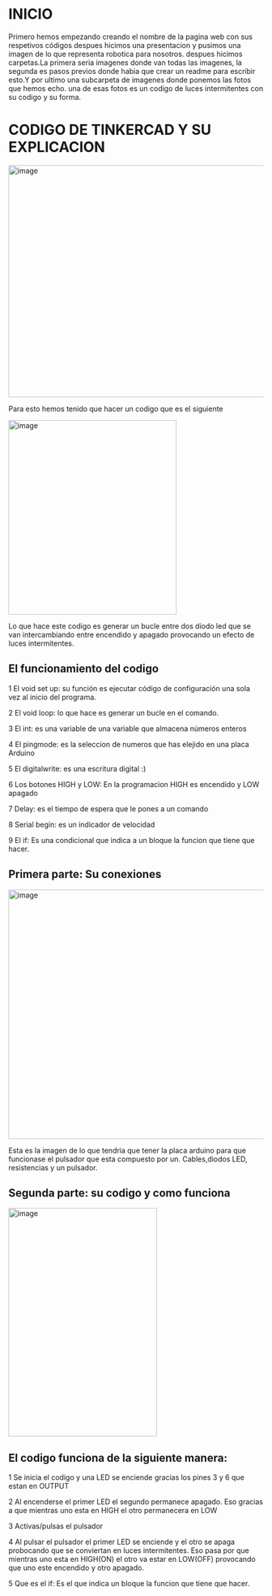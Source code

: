 # INICIO
Primero hemos empezando creando el nombre de la pagina web con sus respetivos códigos despues hicimos una presentacion y pusimos una imagen de lo que representa robotica para nosotros.
despues hicimos carpetas.La primera seria imagenes donde van todas las imagenes, la segunda es pasos previos donde habia que crear un readme para escribir esto.Y por ultimo una subcarpeta de imagenes donde ponemos las fotos que hemos echo.
una de esas fotos es un codigo de luces intermitentes con su codigo y su forma.
# CODIGO DE TINKERCAD Y SU EXPLICACION
<img width="568" height="457" alt="image" src="https://github.com/user-attachments/assets/5281ac29-472b-4d43-8ba1-a327870bf450" />

Para esto hemos tenido que hacer un codigo que es el siguiente

<img width="332" height="383" alt="image" src="https://github.com/user-attachments/assets/30ae8b77-d8ad-4919-b8d4-71a6325249ac" />

Lo que hace este codigo es generar un bucle entre dos diodo led que se van intercambiando entre encendido y apagado provocando un efecto de luces intermitentes.
## El funcionamiento del codigo
1 El void set up: su función es ejecutar código de configuración una sola vez al inicio del programa.

2 El void loop: lo que hace es generar un bucle en el comando.

3 El int: es una variable de una variable que almacena números enteros

4 El pingmode: es la seleccion de numeros que has elejido en una placa Arduino

5 El digitalwrite: es  una escritura digital :)

6 Los botones HIGH y LOW: En la programacion HIGH es encendido y LOW apagado

7 Delay: es el tiempo de espera que le pones a un comando 

8 Serial begin: es un indicador de velocidad 

9 El if: Es una condicional que indica a un bloque la funcion que tiene que hacer.
## Primera parte: Su conexiones
<img width="638" height="491" alt="image" src="https://github.com/user-attachments/assets/d973f853-685a-48c2-afc5-de1669b71147" />

Esta es la imagen de lo que tendria que tener la placa arduino para que funcionase el pulsador que esta compuesto por un. Cables,diodos LED, resistencias y un pulsador.
## Segunda parte: su codigo y como funciona
<img width="293" height="450" alt="image" src="https://github.com/user-attachments/assets/c8bb4e9f-ecfd-4634-b285-cc2f242560da" />

## El codigo funciona de la siguiente manera:
1 Se inicia el codigo y una LED se enciende gracias los pines 3 y 6 que estan en OUTPUT

2 Al encenderse el primer LED el segundo permanece apagado. Eso gracias a que mientras uno esta en HIGH el otro permanecera en LOW

3 Activas/pulsas el pulsador 

4 Al pulsar el pulsador el primer LED se enciende y el otro se apaga probocando que se conviertan en luces intermitentes. Eso pasa por que mientras uno esta en HIGH(ON) el otro va estar en LOW(OFF) provocando que uno este encendido y otro apagado.

5 Que es el if: Es el que indica un bloque la funcion que tiene que hacer.
